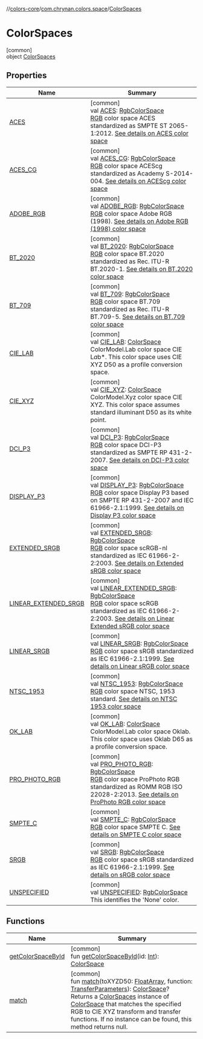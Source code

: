 //[colors-core](../../../index.md)/[com.chrynan.colors.space](../index.md)/[ColorSpaces](index.md)

# ColorSpaces

[common]\
object [ColorSpaces](index.md)

## Properties

| Name | Summary |
|---|---|
| [ACES](-a-c-e-s.md) | [common]<br>val [ACES](-a-c-e-s.md): [RgbColorSpace](../-rgb-color-space/index.md)<br>[RGB](../-rgb-color-space/index.md) color space ACES standardized as SMPTE ST 2065-1:2012. [See details on ACES color space](https://d.android.com/reference/android/graphics/ColorSpace.Named.html#ACES) |
| [ACES_CG](-a-c-e-s_-c-g.md) | [common]<br>val [ACES_CG](-a-c-e-s_-c-g.md): [RgbColorSpace](../-rgb-color-space/index.md)<br>[RGB](../-rgb-color-space/index.md) color space ACEScg standardized as Academy S-2014-004. [See details on ACEScg color space](https://d.android.com/reference/android/graphics/ColorSpace.Named.html#ACES_CG) |
| [ADOBE_RGB](-a-d-o-b-e_-r-g-b.md) | [common]<br>val [ADOBE_RGB](-a-d-o-b-e_-r-g-b.md): [RgbColorSpace](../-rgb-color-space/index.md)<br>[RGB](../-rgb-color-space/index.md) color space Adobe RGB (1998). [See details on Adobe RGB (1998) color space](https://d.android.com/reference/android/graphics/ColorSpace.Named.html#ADOBE_RGB) |
| [BT_2020](-b-t_2020.md) | [common]<br>val [BT_2020](-b-t_2020.md): [RgbColorSpace](../-rgb-color-space/index.md)<br>[RGB](../-rgb-color-space/index.md) color space BT.2020 standardized as Rec. ITU-R BT.2020-1. [See details on BT.2020 color space](https://d.android.com/reference/android/graphics/ColorSpace.Named.html#BT_2020) |
| [BT_709](-b-t_709.md) | [common]<br>val [BT_709](-b-t_709.md): [RgbColorSpace](../-rgb-color-space/index.md)<br>[RGB](../-rgb-color-space/index.md) color space BT.709 standardized as Rec. ITU-R BT.709-5. [See details on BT.709 color space](https://d.android.com/reference/android/graphics/ColorSpace.Named.html#BT_709) |
| [CIE_LAB](-c-i-e_-l-a-b.md) | [common]<br>val [CIE_LAB](-c-i-e_-l-a-b.md): [ColorSpace](../-color-space/index.md)<br>ColorModel.Lab color space CIE L*a*b*. This color space uses CIE XYZ D50 as a profile conversion space. |
| [CIE_XYZ](-c-i-e_-x-y-z.md) | [common]<br>val [CIE_XYZ](-c-i-e_-x-y-z.md): [ColorSpace](../-color-space/index.md)<br>ColorModel.Xyz color space CIE XYZ. This color space assumes standard illuminant D50 as its white point. |
| [DCI_P3](-d-c-i_-p3.md) | [common]<br>val [DCI_P3](-d-c-i_-p3.md): [RgbColorSpace](../-rgb-color-space/index.md)<br>[RGB](../-rgb-color-space/index.md) color space DCI-P3 standardized as SMPTE RP 431-2-2007. [See details on DCI-P3 color space](https://d.android.com/reference/android/graphics/ColorSpace.Named.html#DCI_P3) |
| [DISPLAY_P3](-d-i-s-p-l-a-y_-p3.md) | [common]<br>val [DISPLAY_P3](-d-i-s-p-l-a-y_-p3.md): [RgbColorSpace](../-rgb-color-space/index.md)<br>[RGB](../-rgb-color-space/index.md) color space Display P3 based on SMPTE RP 431-2-2007 and IEC 61966-2.1:1999. [See details on Display P3 color space](https://d.android.com/reference/android/graphics/ColorSpace.Named.html#DISPLAY_P3) |
| [EXTENDED_SRGB](-e-x-t-e-n-d-e-d_-s-r-g-b.md) | [common]<br>val [EXTENDED_SRGB](-e-x-t-e-n-d-e-d_-s-r-g-b.md): [RgbColorSpace](../-rgb-color-space/index.md)<br>[RGB](../-rgb-color-space/index.md) color space scRGB-nl standardized as IEC 61966-2-2:2003. [See details on Extended sRGB color space](https://d.android.com/reference/android/graphics/ColorSpace.Named.html#EXTENDED_SRGB) |
| [LINEAR_EXTENDED_SRGB](-l-i-n-e-a-r_-e-x-t-e-n-d-e-d_-s-r-g-b.md) | [common]<br>val [LINEAR_EXTENDED_SRGB](-l-i-n-e-a-r_-e-x-t-e-n-d-e-d_-s-r-g-b.md): [RgbColorSpace](../-rgb-color-space/index.md)<br>[RGB](../-rgb-color-space/index.md) color space scRGB standardized as IEC 61966-2-2:2003. [See details on Linear Extended sRGB color space](https://d.android.com/reference/android/graphics/ColorSpace.Named.html#LINEAR_EXTENDED_SRGB) |
| [LINEAR_SRGB](-l-i-n-e-a-r_-s-r-g-b.md) | [common]<br>val [LINEAR_SRGB](-l-i-n-e-a-r_-s-r-g-b.md): [RgbColorSpace](../-rgb-color-space/index.md)<br>[RGB](../-rgb-color-space/index.md) color space sRGB standardized as IEC 61966-2.1:1999. [See details on Linear sRGB color space](https://d.android.com/reference/android/graphics/ColorSpace.Named.html#LINEAR_SRGB) |
| [NTSC_1953](-n-t-s-c_1953.md) | [common]<br>val [NTSC_1953](-n-t-s-c_1953.md): [RgbColorSpace](../-rgb-color-space/index.md)<br>[RGB](../-rgb-color-space/index.md) color space NTSC, 1953 standard. [See details on NTSC 1953 color space](https://d.android.com/reference/android/graphics/ColorSpace.Named.html#NTSC_1953) |
| [OK_LAB](-o-k_-l-a-b.md) | [common]<br>val [OK_LAB](-o-k_-l-a-b.md): [ColorSpace](../-color-space/index.md)<br>ColorModel.Lab color space Oklab. This color space uses Oklab D65 as a profile conversion space. |
| [PRO_PHOTO_RGB](-p-r-o_-p-h-o-t-o_-r-g-b.md) | [common]<br>val [PRO_PHOTO_RGB](-p-r-o_-p-h-o-t-o_-r-g-b.md): [RgbColorSpace](../-rgb-color-space/index.md)<br>[RGB](../-rgb-color-space/index.md) color space ProPhoto RGB standardized as ROMM RGB ISO 22028-2:2013. [See details on ProPhoto RGB color space](https://d.android.com/reference/android/graphics/ColorSpace.Named.html#PRO_PHOTO_RGB) |
| [SMPTE_C](-s-m-p-t-e_-c.md) | [common]<br>val [SMPTE_C](-s-m-p-t-e_-c.md): [RgbColorSpace](../-rgb-color-space/index.md)<br>[RGB](../-rgb-color-space/index.md) color space SMPTE C. [See details on SMPTE C color space](https://d.android.com/reference/android/graphics/ColorSpace.Named.html#SMPTE_C) |
| [SRGB](-s-r-g-b.md) | [common]<br>val [SRGB](-s-r-g-b.md): [RgbColorSpace](../-rgb-color-space/index.md)<br>[RGB](../-rgb-color-space/index.md) color space sRGB standardized as IEC 61966-2.1:1999. [See details on sRGB color space](https://d.android.com/reference/android/graphics/ColorSpace.Named.html#SRGB) |
| [UNSPECIFIED](-u-n-s-p-e-c-i-f-i-e-d.md) | [common]<br>val [UNSPECIFIED](-u-n-s-p-e-c-i-f-i-e-d.md): [RgbColorSpace](../-rgb-color-space/index.md)<br>This identifies the 'None' color. |

## Functions

| Name | Summary |
|---|---|
| [getColorSpaceById](get-color-space-by-id.md) | [common]<br>fun [getColorSpaceById](get-color-space-by-id.md)(id: [Int](https://kotlinlang.org/api/latest/jvm/stdlib/kotlin/-int/index.html)): [ColorSpace](../-color-space/index.md) |
| [match](match.md) | [common]<br>fun [match](match.md)(toXYZD50: [FloatArray](https://kotlinlang.org/api/latest/jvm/stdlib/kotlin/-float-array/index.html), function: [TransferParameters](../-transfer-parameters/index.md)): [ColorSpace](../-color-space/index.md)?<br>Returns a [ColorSpaces](index.md) instance of [ColorSpace](../-color-space/index.md) that matches the specified RGB to CIE XYZ transform and transfer functions. If no instance can be found, this method returns null. |
